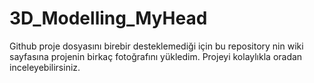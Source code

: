 # 3D_Modelling_MyHead
Github proje dosyasını birebir desteklemediği için bu repository nin wiki sayfasına projenin birkaç fotoğrafını yükledim. Projeyi kolaylıkla oradan inceleyebilirsiniz.
